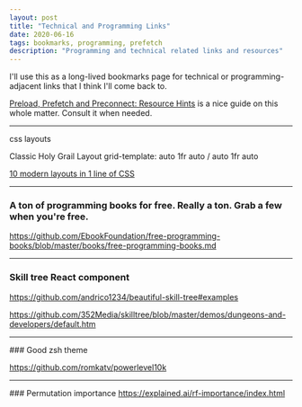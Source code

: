 ```yaml
---
layout: post
title: "Technical and Programming Links"
date: 2020-06-16
tags: bookmarks, programming, prefetch
description: "Programming and technical related links and resources"
---
```


I'll use this as a long-lived bookmarks page for technical or programming-adjacent links that I think I'll come back to.

[Preload, Prefetch and Preconnect: Resource Hints](https://wp-rocket.me/blog/preload-prefetch-preconnect-speed-site-browser-resource-hints/) is a nice guide on this whole matter. Consult it when needed.

---

css layouts

Classic Holy Grail Layout
grid-template: auto 1fr auto / auto 1fr auto

[10 modern layouts in 1 line of CSS](https://www.youtube.com/watch?v=qm0IfG1GyZU)


---
### A ton of programming books for free. Really a ton. Grab a few when you're free.

<https://github.com/EbookFoundation/free-programming-books/blob/master/books/free-programming-books.md>

---
### Skill tree React component

<https://github.com/andrico1234/beautiful-skill-tree#examples>

<https://github.com/352Media/skilltree/blob/master/demos/dungeons-and-developers/default.htm>

---
### Good zsh theme

<https://github.com/romkatv/powerlevel10k>

---
### Permutation importance
<https://explained.ai/rf-importance/index.html>
